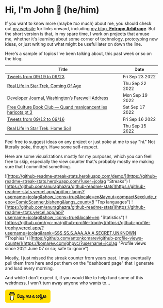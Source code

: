 # Hi, I'm John 👋 (he/him)

If you want to know more (maybe *too* much) about me, you should check out [my website](https://john.colagioia.net/) for links onward, including [my blog, **Entropy Arbitrage**](https://john.colagioia.net/blog).  But the short version is that, in my spare time, I work on projects that amuse me, whether it's learning about some corner of technology, prototyping new ideas, or just writing out what might be useful later on down the line.

Here's a sample of topics I've been talking about, this past week or so on the blog.

|Title|Date|
|-----|-------|
|[Tweets from 09/19 to 09/23](https://john.colagioia.net/blog/2022/09/23/week.html)|Fri Sep 23 2022|
|[Real Life in Star Trek, Coming Of Age](https://john.colagioia.net/blog/2022/09/22/coming-age.html)|Thu Sep 22 2022|
|[Developer Journal, Washington’s Farewell Address](https://john.colagioia.net/blog/2022/09/19/washington.html)|Mon Sep 19 2022|
|[Free Culture Book Club — Quand manigancent les haricots pt 3](https://john.colagioia.net/blog/2022/09/17/haricots-3.html)|Sat Sep 17 2022|
|[Tweets from 09/12 to 09/16](https://john.colagioia.net/blog/2022/09/16/week.html)|Fri Sep 16 2022|
|[Real Life in Star Trek, Home Soil](https://john.colagioia.net/blog/2022/09/15/home-soil.html)|Thu Sep 15 2022|

Feel free to suggest ideas on any project or just poke at me to say "hi." Not literally poke, though. Have some self-respect.

Here are some visualizations mostly for my purposes, which you can feel free to skip, especially the view counter that's probably mostly me making sure that I committed something.

![https://github-readme-streak-stats.herokuapp.com/demo/](https://github-readme-streak-stats.herokuapp.com/?user=jcolag "Streaks")
![https://github.com/anuraghazra/github-readme-stats](https://github-readme-stats.vercel.app/api/top-langs?username=jcolag&show_icons=true&locale=en&layout=compact&exclude_repo=ComicScanner,bisheng&langs_count=8 "Top languages")
![https://github.com/anuraghazra/github-readme-stats](https://github-readme-stats.vercel.app/api?username=jcolag&show_icons=true&locale=en "Statistics")
![https://github.com/ryo-ma/github-profile-trophy](https://github-profile-trophy.vercel.app/?username=jcolag&rank=SSS,SS,S,AAA,AA,A,SECRET,UNKNOWN "Trophies")
![https://github.com/antonkomarev/github-profile-views-counter](https://komarev.com/ghpvc/?username=jcolag "Profile views since 2021 June 07 or so; safe to ignore")

Mostly, I just missed the streak counter from years past.  I may eventually pull them from here and put them on the "dashboard page" that I generate and load every morning.

And while I don't expect it, if you would like to help fund some of this weirdness, I won't turn away anyone who wants to...

[<img src="images/default-yellow.png" alt="Buy Me a Coffee" width="150px"/>](https://www.buymeacoffee.com/jcolag)
